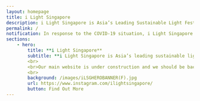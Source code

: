 ```yaml
---
layout: homepage
title: i Light Singapore
description: i Light Singapore is Asia’s Leading Sustainable Light Festival
permalink: /
notification: In response to the COVID-19 situation, i Light Singapore 2020 has been cancelled.
sections:
    - hero:
        title: **i Light Singapore**
        subtitle: **i Light Singapore is Asia’s leading sustainable light festival in Marina Bay**
        <br>
        <br>Our main website is under construction and we should be back soon, together with details on the next edition of the festival. Stay tuned!<br>
        <br>
        background: /images/iLSGHEROBANNER(F).jpg
        url: https://www.instagram.com/ilightsingapore/
        button: Find Out More 
---
```

